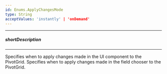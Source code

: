 ```yaml
---
id: Enums.ApplyChangesMode
type: String
acceptValues: 'instantly' | 'onDemand'
---
```

---
##### shortDescription
<!-- Description goes here -->

---
<!-- Description goes here -->
Specifies when to apply changes made in the UI component to the PivotGrid.
Specifies when to apply changes made in the field chooser to the PivotGrid.